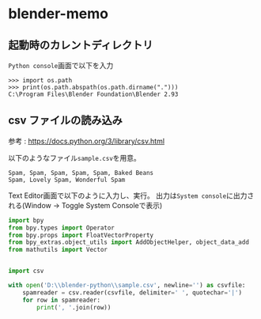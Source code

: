 # blender-memo

## 起動時のカレントディレクトリ

`Python console`画面で以下を入力

```
>>> import os.path
>>> print(os.path.abspath(os.path.dirname(".")))
C:\Program Files\Blender Foundation\Blender 2.93
```

## csv ファイルの読み込み

参考 : https://docs.python.org/3/library/csv.html

以下のようなファイル`sample.csv`を用意。
```
Spam, Spam, Spam, Spam, Spam, Baked Beans
Spam, Lovely Spam, Wonderful Spam
```

Text Editor画面で以下のように入力し、実行。
出力は`System console`に出力される(Window -> Toggle System Consoleで表示)

```py
import bpy
from bpy.types import Operator
from bpy.props import FloatVectorProperty
from bpy_extras.object_utils import AddObjectHelper, object_data_add
from mathutils import Vector


import csv

with open('D:\\blender-python\\sample.csv', newline='') as csvfile:
    spamreader = csv.reader(csvfile, delimiter=' ', quotechar='|')
    for row in spamreader:
        print(', '.join(row))
```
